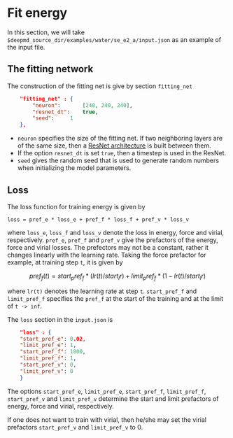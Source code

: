 # Fit energy

In this section, we will take `$deepmd_source_dir/examples/water/se_e2_a/input.json` as an example of the input file.

## The fitting network

The construction of the fitting net is give by section `fitting_net`
```json
	"fitting_net" : {
	    "neuron":		[240, 240, 240],
	    "resnet_dt":	true,
	    "seed":		1
	},
```
* `neuron` specifies the size of the fitting net. If two neighboring layers are of the same size, then a [ResNet architecture](https://arxiv.org/abs/1512.03385) is built between them. 
* If the option `resnet_dt` is set `true`, then a timestep is used in the ResNet. 
* `seed` gives the random seed that is used to generate random numbers when initializing the model parameters.

## Loss

The loss function for training energy is given by
```
loss = pref_e * loss_e + pref_f * loss_f + pref_v * loss_v
```
where `loss_e`, `loss_f` and `loss_v` denote the loss in energy, force and virial, respectively. `pref_e`, `pref_f` and `pref_v` give the prefactors of the energy, force and virial losses. The prefectors may not be a constant, rather it changes linearly with the learning rate. Taking the force prefactor for example, at training step `t`, it is given by
```math
pref_f(t) = start_pref_f * ( lr(t) / start_lr ) + limit_pref_f * ( 1 - lr(t) / start_lr )
```
where `lr(t)` denotes the learning rate at step `t`. `start_pref_f` and `limit_pref_f` specifies the `pref_f` at the start of the training and at the limit of `t -> inf`.

The `loss` section in the `input.json` is 
```json
    "loss" : {
	"start_pref_e":	0.02,
	"limit_pref_e":	1,
	"start_pref_f":	1000,
	"limit_pref_f":	1,
	"start_pref_v":	0,
	"limit_pref_v":	0
    }
```
The options `start_pref_e`, `limit_pref_e`, `start_pref_f`, `limit_pref_f`, `start_pref_v` and `limit_pref_v` determine the start and limit prefactors of energy, force and virial, respectively.

If one does not want to train with virial, then he/she may set the virial prefactors `start_pref_v` and `limit_pref_v` to 0.

